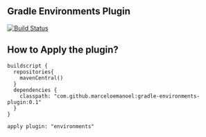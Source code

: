 Gradle Environments Plugin
--------------------------
[![Build Status](https://travis-ci.org/marceloemanoel/gradle-environments-plugin.png)](https://travis-ci.org/marceloemanoel/gradle-environments-plugin)


How to Apply the plugin?
------------------------

    buildscript {
      repositories{
        mavenCentral()
      }
      dependencies {
        classpath: "com.github.marceloemanoel:gradle-environments-plugin:0.1"
      }
    }
    
    apply plugin: "environments"
